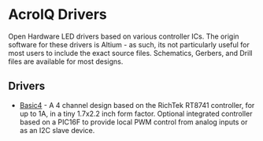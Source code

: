 # AcroIQ Drivers

Open Hardware LED drivers based on various controller ICs. The origin software for these drivers is Altium - as such, its not particularly useful for most users to include the exact source files. Schematics, Gerbers, and Drill files are available for most designs.


## Drivers

* [Basic4](basic4/) - A 4 channel design based on the RichTek RT8741 controller, for up to 1A, in a tiny 1.7x2.2 inch form factor. Optional integrated controller based on a PIC16F to provide local PWM control from analog inputs or as an I2C slave device.
